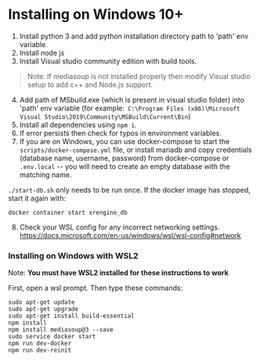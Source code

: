 # Installing on Windows 10+
1. Install python 3 and add python installation directory path to 'path' env variable.
2. Install node js
3. Install Visual studio community edition with build tools.
> Note: If mediasoup is not installed properly then modify Visual studio setup to add c++ and Node.js support.
4. Add path of MSbuild.exe (which is present in visual studio folder) into 'path' env variable (for example:` C:\Program Files (x86)\Microsoft Visual Studio\2019\Community\MSBuild\Current\Bin`)
5. Install all dependencies using `npm i`.
6. If error persists then check for typos in environment variables.
7. If you are on Windows, you can use docker-compose to start the `scripts/docker-compose.yml` file, or install mariadb and copy credentials (database name, username, password) from docker-compose or `.env.local` -- you will need to create an empty database with the matching name.

`./start-db.sh` only needs to be run once. If the docker image has stopped, start it again with:

```
docker container start xrengine_db
```

8. Check your WSL config for any incorrect networking settings.
   https://docs.microsoft.com/en-us/windows/wsl/wsl-config#network

### Installing on Windows with WSL2
Note: **You must have WSL2 installed for these instructions to work**

First, open a wsl prompt. Then type these commands:
```
sudo apt-get update
sudo apt-get upgrade
sudo apt-get install build-essential
npm install
npm install mediasoup@3 --save
sudo service docker start
npm run dev-docker
npm run dev-reinit
```
